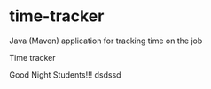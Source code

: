 # time-tracker
Java (Maven) application for tracking time on the job

Time tracker

Good Night Students!!!
dsdssd